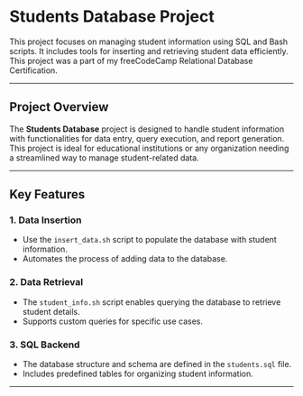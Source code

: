 # Students Database Project

This project focuses on managing student information using SQL and Bash scripts. It includes tools for inserting and retrieving student data efficiently. This project was a part of my freeCodeCamp Relational Database Certification.

---

## Project Overview

The **Students Database** project is designed to handle student information with functionalities for data entry, query execution, and report generation. This project is ideal for educational institutions or any organization needing a streamlined way to manage student-related data.

---

## Key Features

### 1. Data Insertion
- Use the `insert_data.sh` script to populate the database with student information.
- Automates the process of adding data to the database.

### 2. Data Retrieval
- The `student_info.sh` script enables querying the database to retrieve student details.
- Supports custom queries for specific use cases.

### 3. SQL Backend
- The database structure and schema are defined in the `students.sql` file.
- Includes predefined tables for organizing student information.

---
